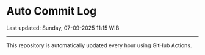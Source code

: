 # Auto Commit Log

Last updated: Sunday, 07-09-2025 11:15 WIB

---

This repository is automatically updated every hour using GitHub Actions.
